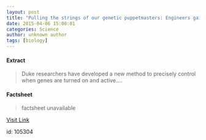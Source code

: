 ```yaml
---
layout: post
title: "Pulling the strings of our genetic puppetmasters: Engineers gain control of gene activity"
date: 2015-04-06 15:00:01
categories: Science
author: unknown author
tags: [biology]
---
```



#### Extract
>Duke researchers have developed a new method to precisely control when genes are turned on and active....

#### Factsheet
>factsheet unavailable

[Visit Link](http://phys.org/news347535983.html)

id:  105304
